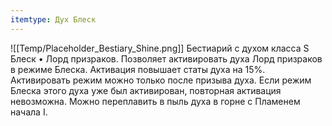 ```yaml
---
itemtype: Дух Блеск
---
```

![[Temp/Placeholder_Bestiary_Shine.png]]
Бестиарий с духом класса S Блеск • Лорд призраков. Позволяет активировать духа Лорд призраков в режиме Блеска. Активация повышает статы духа на 15%. Активировать режим можно только после призыва духа. Если режим Блеска этого духа уже был активирован, повторная активация невозможна. Можно переплавить в пыль духа в горне с Пламенем начала I.
